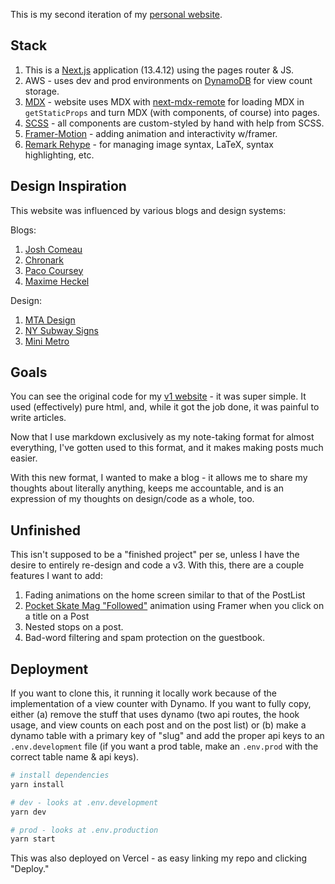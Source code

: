 This is my second iteration of my [personal website](https://charliemeyer.xyz). 

## Stack

1. This is a [Next.js](https://nextjs.org/) application (13.4.12) using the pages router & JS.
1. AWS - uses dev and prod environments on [DynamoDB](https://aws.amazon.com/dynamodb/) for view count storage. 
1. [MDX](https://mdxjs.com/) - website uses MDX with [next-mdx-remote](https://github.com/hashicorp/next-mdx-remote) for loading MDX in `getStaticProps` and turn MDX (with components, of course) into pages.
1. [SCSS](https://sass-lang.com/) - all components are custom-styled by hand with help from SCSS.
1. [Framer-Motion](https://www.framer.com/motion/) - adding animation and interactivity w/framer.
1. [Remark Rehype](https://github.com/remarkjs/remark-rehype) - for managing image syntax, LaTeX, syntax highlighting, etc. 

## Design Inspiration

This website was influenced by various blogs and design systems:

Blogs:
1. [Josh Comeau](https://www.joshwcomeau.com/)
1. [Chronark](https://chronark.com)
1. [Paco Coursey](https://paco.me/)
1. [Maxime Heckel](https://blog.maximeheckel.com/)

Design:
1. [MTA Design](https://standardsmanual.com/products/nyctacompactedition)
1. [NY Subway Signs](https://i.etsystatic.com/6628690/r/il/c18acd/1909287421/il_fullxfull.1909287421_dofm.jpg)
1. [Mini Metro](https://www.google.com/search?q=mini+metro&source=lmns&bih=925&biw=1288&hl=en&sa=X&ved=2ahUKEwinqoeXybSCAxXlkokEHft9ApgQ0pQJKAB6BAgBEAI)

## Goals

You can see the original code for my [v1 website](https://github.com/charliemeyer2000/website) - it was super simple. It used (effectively) pure html, and, while it got the job done, it was painful to write articles. 

Now that I use markdown exclusively as my note-taking format for almost everything, I've gotten used to this format, and it makes making posts much easier. 

With this new format, I wanted to make a blog - it allows me to share my thoughts about literally anything, keeps me accountable, and is an expression of my thoughts on design/code as a whole, too. 

## Unfinished

This isn't supposed to be a "finished project" per se, unless I have the desire to entirely re-design and code a v3. With this, there are a couple features I want to add:

1. Fading animations on the home screen similar to that of the PostList
1. [Pocket Skate Mag "Followed"](https://www.google.com/search?q=pocket+skate+mag+followed&sourceid=chrome&ie=UTF-8) animation using Framer when you click on a title on a Post
1. Nested stops on a post.
1. Bad-word filtering and spam protection on the guestbook.

## Deployment

If you want to clone this, it running it locally work because of the implementation of a view counter with Dynamo. If you want to fully copy, either (a) remove the stuff that uses dynamo (two api routes, the hook usage, and view counts on each post and on the post list) or (b) make a dynamo table with a primary key of "slug" and add the proper api keys to an `.env.development` file (if you want a prod table, make an `.env.prod` with the correct table name & api keys). 

```bash
# install dependencies
yarn install

# dev - looks at .env.development
yarn dev

# prod - looks at .env.production
yarn start
```

This was also deployed on Vercel - as easy linking my repo and clicking "Deploy." 

